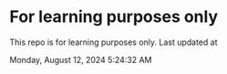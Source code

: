 # For learning purposes only
This repo is for learning purposes only.
Last updated at

Monday, August 12, 2024 5:24:32 AM


